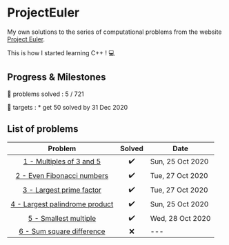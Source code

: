# ProjectEuler
My own solutions to the series of computational problems from the website [Project Euler](https://projecteuler.net/).

This is how I started learning C++ ! :computer:

## Progress & Milestones

:pushpin: problems solved : 5 / 721

:dart: targets : * get 50 solved by 31 Dec 2020

## List of problems

Problem | Solved | Date
:---:|:---:|---
[ 1 - Multiples of 3 and 5](Problem_1/main.cpp) | :heavy_check_mark: | Sun, 25 Oct 2020
[ 2	 - Even Fibonacci numbers](Problem_2/main.cpp) | :heavy_check_mark: | Tue, 27 Oct 2020
[ 3	 - Largest prime factor](Problem_3/main.cpp) | :heavy_check_mark: | Tue, 27 Oct 2020
[	4	 - Largest palindrome product](Problem_4/main.cpp) | :heavy_check_mark: | Sun, 25 Oct 2020
[	5	 - Smallest multiple](Problem_5/main.cpp) | :heavy_check_mark: | Wed, 28 Oct 2020
[	6	 - Sum square difference](Problem_6/main.cpp) 	| :x: |	---
